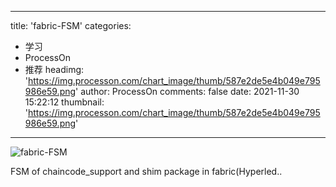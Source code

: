 
---
title: 'fabric-FSM'
categories: 
 - 学习
 - ProcessOn
 - 推荐
headimg: 'https://img.processon.com/chart_image/thumb/587e2de5e4b049e795986e59.png'
author: ProcessOn
comments: false
date: 2021-11-30 15:22:12
thumbnail: 'https://img.processon.com/chart_image/thumb/587e2de5e4b049e795986e59.png'
---

<div>   
<img class="thumb" alt="fabric-FSM" src="https://img.processon.com/chart_image/thumb/587e2de5e4b049e795986e59.png" referrerpolicy="no-referrer">
<p>FSM of chaincode_support and shim package in fabric(Hyperled..</p>  
</div>
            